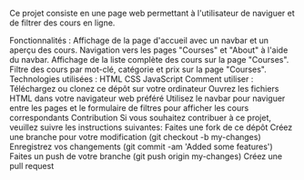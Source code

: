 
Ce projet consiste en une page web permettant à l'utilisateur de naviguer et de filtrer des cours en ligne.

Fonctionnalités :
Affichage de la page d'accueil avec un navbar et un aperçu des cours.
Navigation vers les pages "Courses" et "About" à l'aide du navbar.
Affichage de la liste complète des cours sur la page "Courses".
Filtre des cours par mot-clé, catégorie et prix sur la page "Courses".
Technologies utilisées :
HTML
CSS
JavaScript
Comment utiliser :
Téléchargez ou clonez ce dépôt sur votre ordinateur
Ouvrez les fichiers HTML dans votre navigateur web préféré
Utilisez le navbar pour naviguer entre les pages et le formulaire de filtres pour afficher les cours correspondants
Contribution
Si vous souhaitez contribuer à ce projet, veuillez suivre les instructions suivantes:
Faites une fork de ce dépôt
Créez une branche pour votre modification (git checkout -b my-changes)
Enregistrez vos changements (git commit -am 'Added some features')
Faites un push de votre branche (git push origin my-changes)
Créez une pull request
